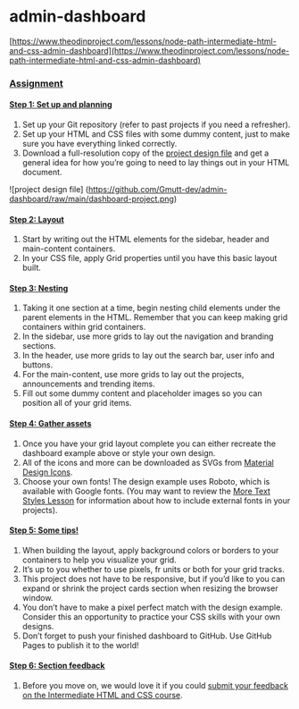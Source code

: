 # admin-dashboard



[https://www.theodinproject.com/lessons/node-path-intermediate-html-and-css-admin-dashboard](https://www.theodinproject.com/lessons/node-path-intermediate-html-and-css-admin-dashboard)

### [**Assignment**](https://www.theodinproject.com/lessons/node-path-intermediate-html-and-css-admin-dashboard#assignment)

#### [Step 1: Set up and planning](https://www.theodinproject.com/lessons/node-path-intermediate-html-and-css-admin-dashboard#step-1-set-up-and-planning)

1. Set up your Git repository (refer to past projects if you need a refresher).  
2. Set up your HTML and CSS files with some dummy content, just to make sure you have everything linked correctly.  
3. Download a full-resolution copy of the [project design file](https://cdn.statically.io/gh/TheOdinProject/curriculum/43cc6ab69fdfbef40d431a65677d2144668930ac/intermediate_html_css/grid/project_admin_dashboard/imgs/dashboard-project.png) and get a general idea for how you’re going to need to lay things out in your HTML document.

![project design file] (https://github.com/Gmutt-dev/admin-dashboard/raw/main/dashboard-project.png)

#### [Step 2: Layout](https://www.theodinproject.com/lessons/node-path-intermediate-html-and-css-admin-dashboard#step-2-layout)

1. Start by writing out the HTML elements for the sidebar, header and main-content containers.  
2. In your CSS file, apply Grid properties until you have this basic layout built.

#### [Step 3: Nesting](https://www.theodinproject.com/lessons/node-path-intermediate-html-and-css-admin-dashboard#step-3-nesting)

1. Taking it one section at a time, begin nesting child elements under the parent elements in the HTML. Remember that you can keep making grid containers within grid containers.  
2. In the sidebar, use more grids to lay out the navigation and branding sections.  
3. In the header, use more grids to lay out the search bar, user info and buttons.  
4. For the main-content, use more grids to lay out the projects, announcements and trending items.  
5. Fill out some dummy content and placeholder images so you can position all of your grid items.

#### [Step 4: Gather assets](https://www.theodinproject.com/lessons/node-path-intermediate-html-and-css-admin-dashboard#step-4-gather-assets)

1. Once you have your grid layout complete you can either recreate the dashboard example above or style your own design.  
2. All of the icons and more can be downloaded as SVGs from [Material Design Icons](https://pictogrammers.com/library/mdi/).  
3. Choose your own fonts\! The design example uses Roboto, which is available with Google fonts. (You may want to review the [More Text Styles Lesson](https://www.theodinproject.com/lessons/intermediate-html-and-css-more-text-styles) for information about how to include external fonts in your projects).

#### [Step 5: Some tips\!](https://www.theodinproject.com/lessons/node-path-intermediate-html-and-css-admin-dashboard#step-5-some-tips)

1. When building the layout, apply background colors or borders to your containers to help you visualize your grid.  
2. It’s up to you whether to use pixels, fr units or both for your grid tracks.  
3. This project does not have to be responsive, but if you’d like to you can expand or shrink the project cards section when resizing the browser window.  
4. You don’t have to make a pixel perfect match with the design example. Consider this an opportunity to practice your CSS skills with your own designs.  
5. Don’t forget to push your finished dashboard to GitHub. Use GitHub Pages to publish it to the world\!

#### [Step 6: Section feedback](https://www.theodinproject.com/lessons/node-path-intermediate-html-and-css-admin-dashboard#step-6-section-feedback)

1. Before you move on, we would love it if you could [submit your feedback on the Intermediate HTML and CSS course](https://docs.google.com/forms/d/e/1FAIpQLSf_hNwIjvqcPZyl9Lx41mgJNQKp04qOro03SI8ABw4Zp7U_4w/viewform?usp=sf_link).
